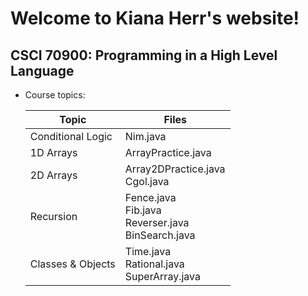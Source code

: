 # Welcome to Kiana Herr's website!

## CSCI 70900: Programming in a High Level Language
* Course topics:

  |Topic|Files|
  |-----|-----|
  |Conditional Logic|Nim.java|
  |1D Arrays|ArrayPractice.java|
  |2D Arrays|Array2DPractice.java<br />Cgol.java|
  |Recursion|Fence.java<br />Fib.java<br />Reverser.java<br />BinSearch.java<br />|
  |Classes & Objects|Time.java<br />Rational.java<br />SuperArray.java<br />|
  
  


